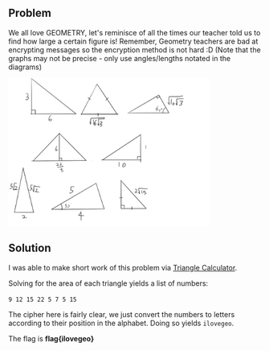 ## Problem ##

We all love GEOMETRY, let's reminisce of all the times our teacher told us to find how large a certain figure is! Remember, Geometry teachers are bad at encrypting messages so the encryption method is not hard :D
(Note that the graphs may not be precise - only use angles/lengths notated in the diagrams)

<img src='GeoisFun.png' width=400>

## Solution ##

I was able to make short work of this problem via [Triangle Calculator](https://www.calculator.net/triangle-calculator.html).

Solving for the area of each triangle yields a list of numbers:

`9 12 15 22 5 7 5 15`

The cipher here is fairly clear, we just convert the numbers to letters according to their position in the alphabet. Doing so yields `ilovegeo`.

The flag is **flag{ilovegeo}**

